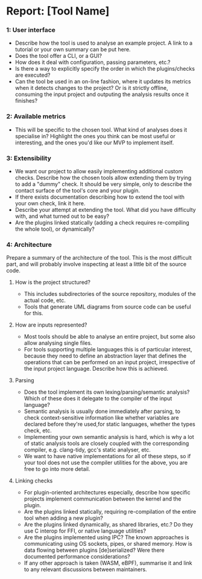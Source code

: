 # Report: [Tool Name]

### 1: User interface

- Describe how the tool is used to analyse an example project. A link to a tutorial or your own summary can be put here.
- Does the tool offer a CLI, or a GUI?
- How does it deal with configuration, passing parameters, etc.?
- Is there a way to explicitly specify the order in which the plugins/checks are executed?
- Can the tool be used in an on-line fashion, where it updates its metrics when it detects changes to the project? Or is it strictly offline, consuming the input project and outputing the analysis results once it finishes?

### 2: Available metrics

- This will be specific to the chosen tool. What kind of analyses does it specialise in? Highlight the ones you think can be most useful or interesting, and the ones you'd like our MVP to implement itself.

### 3: Extensibility

- We want our project to allow easily implementing additional custom checks. Describe how the chosen tools allow extending them by trying to add a "dummy" check. It should be very simple, only to describe the contact surface of the tool's core and your plugin.
- If there exists documentation describing how to extend the tool with your own check, link it here.
- Describe your attempt at extending the tool. What did you have difficulty with, and what turned out to be easy?
- Are the plugins linked statically (adding a check requires re-compiling the whole tool), or dynamically?

### 4: Architecture

Prepare a summary of the architecture of the tool. This is the most difficult part, and will probably involve inspecting at least a little bit of the source code.

1. How is the project structured?

   - This includes subdirectories of the source repository, modules of the actual code, etc.
   - Tools that generate UML diagrams from source code can be useful for this.

2. How are inputs represented?

   - Most tools should be able to analyse an entire project, but some also allow analysing single files.
   - For tools supporting multiple languages this is of particular interest, because they need to define an abstraction layer that defines the operations that can be performed on an input project, irrespective of the input project language. Describe how this is achieved.

3. Parsing

   - Does the tool implement its own lexing/parsing/semantic analysis? Which of these does it delegate to the compiler of the input language?
   - Semantic analysis is usually done immediately after parsing, to check context-sensitive information like whether variables are declared before they're used,for static languages, whether the types check, etc.
   - Implementing your own semantic analysis is hard, which is why a lot of static analysis tools are closely coupled with the corresponding compiler, e.g. clang-tidy, gcc's static analyser, etc.
   - We want to have native implementations for all of these steps, so if your tool does not use the compiler utilities for the above, you are free to go into more detail.

4. Linking checks

   - For plugin-oriented architectures especially, describe how specific projects implement communication between the kernel and the plugin.
   - Are the plugins linked statically, requiring re-compilation of the entire tool when adding a new plugin?
   - Are the plugins linked dynamically, as shared libraries, etc.? Do they use C interop for FFI, or native language utilities?
   - Are the plugins implemented using IPC? The known approaches is communicating using OS sockets, pipes, or shared memory. How is data flowing between plugins [de]serialized? Were there documented performance considerations?
   - If any other approach is taken (WASM, eBPF), summarise it and link to any relevant discussions between maintainers.
